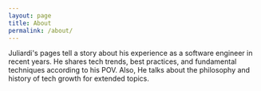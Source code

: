 ```yaml
---
layout: page
title: About
permalink: /about/
---
```



Juliardi's pages tell a story about his experience as a software engineer in recent years. He shares tech trends, best practices, and fundamental techniques according to his POV. Also, He talks about the philosophy and history of tech growth for extended topics.
